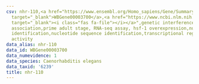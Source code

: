 ```yaml
---
csv: nhr-110,<a href="https://www.ensembl.org/Homo_sapiens/Gene/Summary?db=core;g=WBGene00003700"
  target="_blank">WBGene00003700</a>,<a href="https://www.ncbi.nlm.nih.gov/pubmed/30894454"
  target="_blank"><i class="fas fa-file"></i></a>",genetic interference,functional
  association,prime adult stage, RNA-seq assay, hsf-1 overexpression,nucleotide sequence
  identification,nucleotide sequence identification,transcriptional regulation,up-regulates
  activity
data_alias: nhr-110
data_id: WBGene00003700
data_numevidence: 1
data_species: Caenorhabditis elegans
data_taxid: '6239'
title: nhr-110
---
```

